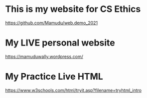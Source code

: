 

# This is my website for CS Ethics
https://github.com/Mamudu/web.demo_2021

# My LIVE personal website
https://mamuduwally.wordpress.com/

# My Practice Live HTML 
https://www.w3schools.com/html/tryit.asp?filename=tryhtml_intro